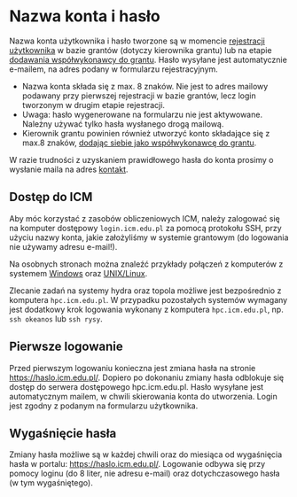 # Nazwa konta i hasło

Nazwa konta użytkownika i hasło tworzone są w momencie [rejestracji użytkownika](./zakladanie_konta.md) w bazie grantów (dotyczy kierownika grantu) lub na etapie [dodawania współwykonawcy do grantu](./jak_wystapic_o_grant_obliczeniowy.md). Hasło wysyłane jest automatycznie e-mailem, na adres podany w formularzu rejestracyjnym.

- Nazwa konta składa się z max. 8 znaków. Nie jest to adres mailowy podawany przy pierwszej rejestracji w bazie grantów, lecz login tworzonym w drugim etapie rejestracji.
- Uwaga: hasło wygenerowane na formularzu nie jest aktywowane. Należny używać tylko hasła wysłanego drogą mailową.
- Kierownik grantu powinien również utworzyć konto składające się z max.8 znaków, [dodając siebie jako współwykonawcę do grantu](./jak_wystapic_o_grant_obliczeniowy.md).

W razie trudności z uzyskaniem prawidłowego hasła do konta prosimy o wysłanie maila na adres [kontakt](../kontakt.md).

## Dostęp do ICM

Aby móc korzystać z zasobów obliczeniowych ICM, należy zalogować się na komputer dostępowy `login.icm.edu.pl` za pomocą protokołu SSH, przy użyciu nazwy konta, jakie założyliśmy w systemie grantowym (do logowania nie używamy adresu e-mail!).

Na osobnych stronach można znaleźć przykłady połączeń z komputerów z systemem [Windows](../Tutorials/Logowanie/ssh_windows.md) oraz [UNIX/Linux](../Tutorials/Logowanie/ssh.md).

Zlecanie zadań na systemy hydra oraz topola możliwe jest bezpośrednio z komputera `hpc.icm.edu.pl`. W przypadku pozostałych systemów wymagany jest dodatkowy krok logowania wykonany z komputera `hpc.icm.edu.pl`, np. `ssh okeanos` lub `ssh rysy`.

## Pierwsze logowanie

Przed pierwszym logowaniu konieczna jest zmiana hasła na stronie <https://haslo.icm.edu.pl/>.
Dopiero po dokonaniu zmiany hasła odblokuje się dostęp do serwera dostępowego hpc.icm.edu.pl.
Hasło wysyłane jest automatycznym mailem, w chwili skierowania konta do utworzenia. Login jest zgodny z podanym na formularzu użytkownika.

## Wygaśnięcie hasła

Zmiany hasła możliwe są w każdej chwili oraz do miesiąca od wygaśnięcia hasła w portalu:
https://haslo.icm.edu.pl/. Logowanie odbywa się przy pomocy loginu (do 8 liter, nie adresu e-mail) oraz dotychczasowego hasła (w tym wygaśniętego).

